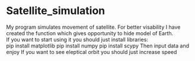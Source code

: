 # Satellite_simulation
My program simulates movement of satellite. For better visability I have created the function which gives opportunity to hide model of Earth.  
If you want to start using it you should just install libraries:  
pip install matplotlib
pip install numpy
pip install scypy
Then input data and enjoy
If you want to see eleptical orbit you should just increase speed
